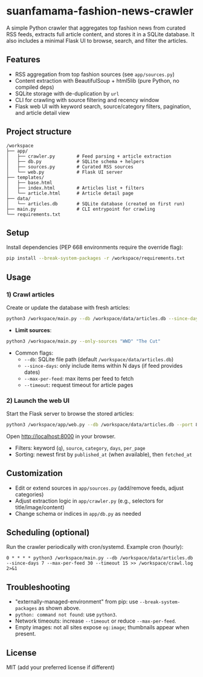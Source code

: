 # suanfamama-fashion-news-crawler

A simple Python crawler that aggregates top fashion news from curated RSS feeds, extracts full article content, and stores it in a SQLite database. It also includes a minimal Flask UI to browse, search, and filter the articles.

## Features
- RSS aggregation from top fashion sources (see `app/sources.py`)
- Content extraction with BeautifulSoup + html5lib (pure Python, no compiled deps)
- SQLite storage with de-duplication by `url`
- CLI for crawling with source filtering and recency window
- Flask web UI with keyword search, source/category filters, pagination, and article detail view

## Project structure
```
/workspace
├── app/
│   ├── crawler.py        # Feed parsing + article extraction
│   ├── db.py             # SQLite schema + helpers
│   ├── sources.py        # Curated RSS sources
│   └── web.py            # Flask UI server
├── templates/
│   ├── base.html
│   ├── index.html        # Articles list + filters
│   └── article.html      # Article detail page
├── data/
│   └── articles.db       # SQLite database (created on first run)
├── main.py               # CLI entrypoint for crawling
└── requirements.txt
```

## Setup
Install dependencies (PEP 668 environments require the override flag):
```bash
pip install --break-system-packages -r /workspace/requirements.txt
```

## Usage
### 1) Crawl articles
Create or update the database with fresh articles:
```bash
python3 /workspace/main.py --db /workspace/data/articles.db --since-days 7 --max-per-feed 20
```
- **Limit sources**:
```bash
python3 /workspace/main.py --only-sources "WWD" "The Cut"
```
- Common flags:
  - `--db`: SQLite file path (default `/workspace/data/articles.db`)
  - `--since-days`: only include items within N days (if feed provides dates)
  - `--max-per-feed`: max items per feed to fetch
  - `--timeout`: request timeout for article pages

### 2) Launch the web UI
Start the Flask server to browse the stored articles:
```bash
python3 /workspace/app/web.py --db /workspace/data/articles.db --port 8000
```
Open [http://localhost:8000](http://localhost:8000) in your browser.

- Filters: keyword (`q`), `source`, `category`, `days`, `per_page`
- Sorting: newest first by `published_at` (when available), then `fetched_at`

## Customization
- Edit or extend sources in `app/sources.py` (add/remove feeds, adjust categories)
- Adjust extraction logic in `app/crawler.py` (e.g., selectors for title/image/content)
- Change schema or indices in `app/db.py` as needed

## Scheduling (optional)
Run the crawler periodically with cron/systemd. Example cron (hourly):
```cron
0 * * * * python3 /workspace/main.py --db /workspace/data/articles.db --since-days 7 --max-per-feed 30 --timeout 15 >> /workspace/crawl.log 2>&1
```

## Troubleshooting
- "externally-managed-environment" from pip: use `--break-system-packages` as shown above.
- `python: command not found`: use `python3`.
- Network timeouts: increase `--timeout` or reduce `--max-per-feed`.
- Empty images: not all sites expose `og:image`; thumbnails appear when present.

## License
MIT (add your preferred license if different)
